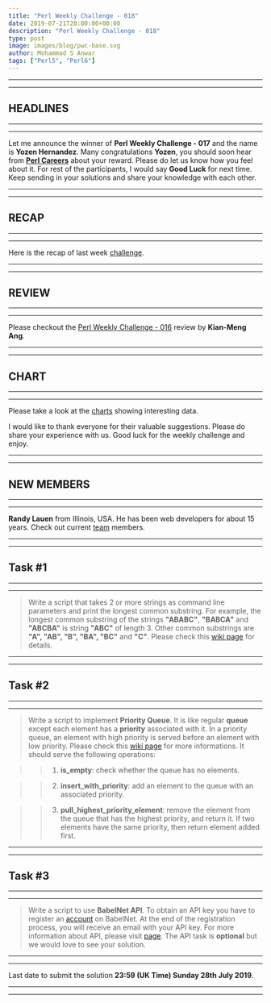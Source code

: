 ```yaml
---
title: "Perl Weekly Challenge - 018"
date: 2019-07-21T20:00:00+00:00
description: "Perl Weekly Challenge - 018"
type: post
image: images/blog/pwc-base.svg
author: Mohammad S Anwar
tags: ["Perl5", "Perl6"]
---
```

***
***

## HEADLINES

***
***

Let me announce the winner of **Perl Weekly Challenge - 017** and the name is **Yozen Hernandez**. Many congratulations **Yozen**, you should soon hear from **[Perl Careers](https://perl.careers/)** about your reward. Please do let us know how you feel about it. For rest of the participants, I would say **Good Luck** for next time. Keep sending in your solutions and share your knowledge with each other.

***
***

## RECAP

***
***

Here is the recap of last week [challenge](/blog/recap-challenge-017).

***
***

## REVIEW

***
***

Please checkout the [Perl Weekly Challenge - 016](/blog/review-challenge-016) review by **Kian-Meng Ang**.

***
***

## CHART

***
***

Please take a look at the [charts](/chart) showing interesting data.

I would like to thank everyone for their valuable suggestions. Please do share your experience with us. Good luck for the weekly challenge and enjoy.

***
***

## NEW MEMBERS

***
***

**Randy Lauen** from Illinois, USA. He has been web developers for about 15 years.
Check out current [team](/team) members.

***
***

## Task #1

***
***

> Write a script that takes 2 or more strings as command line parameters and print the longest common substring. For example, the longest common substring of the strings **"ABABC"**, **"BABCA"** and **"ABCBA"** is string **"ABC"** of length 3. Other common substrings are **"A", "AB", "B", "BA", "BC"** and **"C"**. Please check this [wiki page](https://en.wikipedia.org/wiki/Longest_common_substring_problem) for details.

***
***

## Task #2

***
***

> Write a script to implement **Priority Queue**. It is like regular **queue** except each element has a **priority** associated with it. In a priority queue, an element with high priority is served before an element with low priority. Please check this [wiki page](https://en.wikipedia.org/wiki/Priority_queue) for more informations. It should serve the following operations:

>>    1) **is_empty**: check whether the queue has no elements.

>>    2) **insert_with_priority**: add an element to the queue with an associated priority.

>>    3) **pull_highest_priority_element**: remove the element from the queue that has the highest priority, and return it. If two elements have the same priority, then return element added first.

***
***

## Task #3

***
***

> Write a script to use **BabelNet API**. To obtain an API key you have to register an [account](http://babelnet.org/register) on BabelNet. At the end of the registration process, you will receive an email with your API key. For more information about API, please visit [page](https://babelnet.org/guide). The API task is **optional** but we would love to see your solution.

***
***

Last date to submit the solution **23:59 (UK Time) Sunday 28th July 2019**.

***
***
